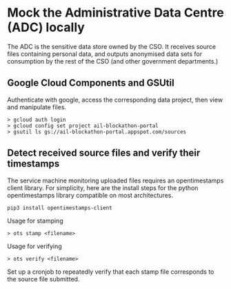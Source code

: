 # Mock the Administrative Data Centre (ADC) locally

The ADC is the sensitive data store owned by the CSO. It receives source files containing personal data, and outputs anonymised data sets for consumption by the rest of the CSO (and other government departments.)

## Google Cloud Components and GSUtil

Authenticate with google, access the corresponding data project, then view and manipulate files.

```
> gcloud auth login
> gcloud config set project ail-blockathon-portal
> gsutil ls gs://ail-blockathon-portal.appspot.com/sources
```

## Detect received source files and verify their timestamps

The service machine monitoring uploaded files requires an opentimestamps client library. For simplicity, here are the install steps for the python opentimestamps library compatible on most architectures.

```
pip3 install opentimestamps-client
```

Usage for stamping
```
> ots stamp <filename>
```

Usage for verifying
```
> ots verify <filename>
```

Set up a cronjob to repeatedly verify that each stamp file corresponds to the source file submitted.
